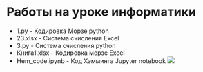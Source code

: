# Работы на уроке информатики

 - 1.py - Кодировка Морзе python
 - 23.xlsx - Система счисления Excel
 - 3.py - Система счисления python
 - Книга1.xlsx - Кодировка морзе Excel
 - Hem_code.ipynb - Код Хэмминга Jupyter notebook 
![](https://ih1.redbubble.net/image.1106399396.4555/bg,f8f8f8-flat,750x,075,f-pad,750x1000,f8f8f8.jpg)

